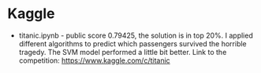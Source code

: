 # Kaggle
- titanic.ipynb - public score 0.79425, the solution is in top 20%. I applied different algorithms to predict which passengers survived the horrible tragedy. The SVM model performed a little bit better. Link to the competition: https://www.kaggle.com/c/titanic 
